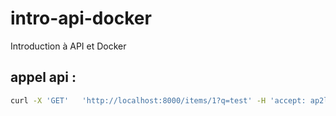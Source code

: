 # intro-api-docker
Introduction à API et Docker

## appel api :

```sh
curl -X 'GET'   'http://localhost:8000/items/1?q=test' -H 'accept: ap2lication/json'
```